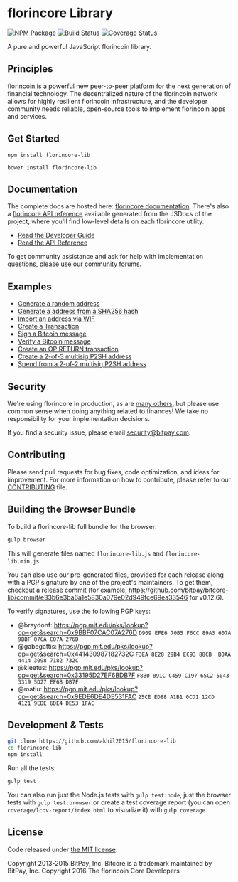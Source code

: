 florincore Library
=======

[![NPM Package](https://img.shields.io/npm/v/florincore-lib.svg?style=flat-square)](https://www.npmjs.org/package/florincore-lib)
[![Build Status](https://img.shields.io/travis/akhil2015/florincore-lib.svg?branch=master&style=flat-square)](https://travis-ci.org/akhil2015/florincore-lib)
[![Coverage Status](https://img.shields.io/coveralls/akhil2015/florincore-lib.svg?style=flat-square)](https://coveralls.io/r/akhil2015/florincore-lib)

A pure and powerful JavaScript florincoin library.

## Principles

florincoin is a powerful new peer-to-peer platform for the next generation of financial technology. The decentralized nature of the florincoin network allows for highly resilient florincoin infrastructure, and the developer community needs reliable, open-source tools to implement florincoin apps and services.

## Get Started

```
npm install florincore-lib
```

```
bower install florincore-lib
```

## Documentation

The complete docs are hosted here: [florincore documentation](http://florincore.io/guide/). There's also a [florincore API reference](http://florincore.io/api/) available generated from the JSDocs of the project, where you'll find low-level details on each florincore utility.

- [Read the Developer Guide](http://florincore.io/guide/)
- [Read the API Reference](http://florincore.io/api/)

To get community assistance and ask for help with implementation questions, please use our [community forums](https://forum.florincore.io/).

## Examples

* [Generate a random address](https://github.com/akhil2015/florincore-lib/blob/master/docs/examples.md#generate-a-random-address)
* [Generate a address from a SHA256 hash](https://github.com/akhil2015/florincore-lib/blob/master/docs/examples.md#generate-a-address-from-a-sha256-hash)
* [Import an address via WIF](https://github.com/akhil2015/florincore-lib/blob/master/docs/examples.md#import-an-address-via-wif)
* [Create a Transaction](https://github.com/akhil2015/florincore-lib/blob/master/docs/examples.md#create-a-transaction)
* [Sign a Bitcoin message](https://github.com/akhil2015/florincore-lib/blob/master/docs/examples.md#sign-a-bitcoin-message)
* [Verify a Bitcoin message](https://github.com/akhil2015/florincore-lib/blob/master/docs/examples.md#verify-a-bitcoin-message)
* [Create an OP RETURN transaction](https://github.com/akhil2015/florincore-lib/blob/master/docs/examples.md#create-an-op-return-transaction)
* [Create a 2-of-3 multisig P2SH address](https://github.com/akhil2015/florincore-lib/blob/master/docs/examples.md#create-a-2-of-3-multisig-p2sh-address)
* [Spend from a 2-of-2 multisig P2SH address](https://github.com/akhil2015/florincore-lib/blob/master/docs/examples.md#spend-from-a-2-of-2-multisig-p2sh-address)


## Security

We're using florincore in production, as are [many others](http://florincore.io#projects), but please use common sense when doing anything related to finances! We take no responsibility for your implementation decisions.

If you find a security issue, please email security@bitpay.com.

## Contributing

Please send pull requests for bug fixes, code optimization, and ideas for improvement. For more information on how to contribute, please refer to our [CONTRIBUTING](https://github.com/akhil2015/florincore-lib/blob/master/CONTRIBUTING.md) file.

## Building the Browser Bundle

To build a florincore-lib full bundle for the browser:

```sh
gulp browser
```

This will generate files named `florincore-lib.js` and `florincore-lib.min.js`.

You can also use our pre-generated files, provided for each release along with a PGP signature by one of the project's maintainers. To get them, checkout a release commit (for example, https://github.com/bitpay/bitcore-lib/commit/e33b6e3ba6a1e5830a079e02d949fce69ea33546 for v0.12.6).

To verify signatures, use the following PGP keys:
- @braydonf: https://pgp.mit.edu/pks/lookup?op=get&search=0x9BBF07CAC07A276D `D909 EFE6 70B5 F6CC 89A3 607A 9BBF 07CA C07A 276D`
- @gabegattis: https://pgp.mit.edu/pks/lookup?op=get&search=0x441430987182732C `F3EA 8E28 29B4 EC93 88CB  B0AA 4414 3098 7182 732C`
- @kleetus: https://pgp.mit.edu/pks/lookup?op=get&search=0x33195D27EF6BDB7F `F8B0 891C C459 C197 65C2 5043 3319 5D27 EF6B DB7F`
- @matiu: https://pgp.mit.edu/pks/lookup?op=get&search=0x9EDE6DE4DE531FAC `25CE ED88 A1B1 0CD1 12CD  4121 9EDE 6DE4 DE53 1FAC`


## Development & Tests

```sh
git clone https://github.com/akhil2015/florincore-lib
cd florincore-lib
npm install
```

Run all the tests:

```sh
gulp test
```

You can also run just the Node.js tests with `gulp test:node`, just the browser tests with `gulp test:browser`
or create a test coverage report (you can open `coverage/lcov-report/index.html` to visualize it) with `gulp coverage`.

## License

Code released under [the MIT license](https://github.com/akhil2015/florincore-lib/blob/master/LICENSE).

Copyright 2013-2015 BitPay, Inc. Bitcore is a trademark maintained by BitPay, Inc.
Copyright 2016 The florincoin Core Developers
